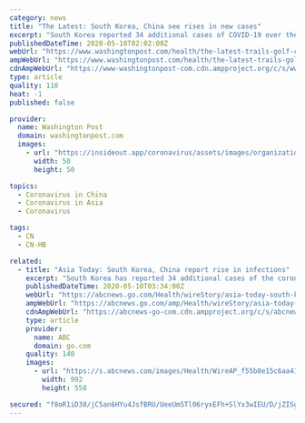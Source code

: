 ```yaml
---
category: news
title: "The Latest: South Korea, China see rises in new cases"
excerpt: "South Korea reported 34 additional cases of COVID-19 over the past 24 hours as a spate of transmissions linked to clubgoers threatens the country’s hard-won gains in its fight against the virus"
publishedDateTime: 2020-05-10T02:02:00Z
webUrl: "https://www.washingtonpost.com/health/the-latest-trails-golf-courses-reopen-in-hard-hit-la/2020/05/09/da59a90e-9259-11ea-9322-a29e75effc93_story.html"
ampWebUrl: "https://www.washingtonpost.com/health/the-latest-trails-golf-courses-reopen-in-hard-hit-la/2020/05/09/da59a90e-9259-11ea-9322-a29e75effc93_story.html?outputType=amp"
cdnAmpWebUrl: "https://www-washingtonpost-com.cdn.ampproject.org/c/s/www.washingtonpost.com/health/the-latest-trails-golf-courses-reopen-in-hard-hit-la/2020/05/09/da59a90e-9259-11ea-9322-a29e75effc93_story.html?outputType=amp"
type: article
quality: 110
heat: -1
published: false

provider:
  name: Washington Post
  domain: washingtonpost.com
  images:
    - url: "https://insideout.app/coronavirus/assets/images/organizations/washingtonpost.com-50x50.jpg"
      width: 50
      height: 50

topics:
  - Coronavirus in China
  - Coronavirus in Asia
  - Coronavirus

tags:
  - CN
  - CN-HB

related:
  - title: "Asia Today: South Korea, China report rise in infections"
    excerpt: "South Korea has reported 34 additional cases of the coronavirus amid a spate of infections linked to clubgoers"
    publishedDateTime: 2020-05-10T03:34:00Z
    webUrl: "https://abcnews.go.com/Health/wireStory/asia-today-south-korea-china-report-rise-infections-70601425"
    ampWebUrl: "https://abcnews.go.com/amp/Health/wireStory/asia-today-south-korea-china-report-rise-infections-70601425"
    cdnAmpWebUrl: "https://abcnews-go-com.cdn.ampproject.org/c/s/abcnews.go.com/amp/Health/wireStory/asia-today-south-korea-china-report-rise-infections-70601425"
    type: article
    provider:
      name: ABC
      domain: go.com
    quality: 140
    images:
      - url: "https://s.abcnews.com/images/Health/WireAP_f55b8e15c6aa41649bd791bbb67ce260_16x9_992.jpg"
        width: 992
        height: 558

secured: "f8oR1iD38/jC5an6HYu4JsfBRU/UeeUm5Tl06ryxEFh+SlYx3wIEU/D/jZISgZgWRjNnaN4Ja8sT8TxsoX1ASvmDdrXMllx9KuYS9nDgxrNs66IP7+8aBvQMepwWlRXp+YPhvCd7ksiamQd4jfj19gw40/QKAj6eml6EdkdZ6bKzu50ZQGmI/N8fCvk3M2HTLhmSfQ6ulG9W4dcBhvlSvVId++cq9JtGTSdy9lkel7JjKj//Az6BgawvFJ7CIthLWjw3OL3N7dVv5TeKOBwPj5cXHw4V7IadT3wp0SEPJhC7a/o5Vd0iSCSPaLl1zlgb;lWOHT0ONsKB/Jw7wTPyxmQ=="
---
```


